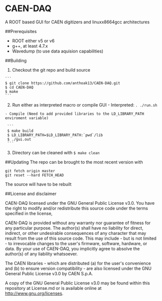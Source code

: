 # CAEN-DAQ
A ROOT based GUI for CAEN digitizers and linuxx8664gcc architectures

##Prerequisites
  - ROOT either v5 or v6
  - g++, at least 4.7.x
  - Wavedump (to use data aquision capabilities)
  
##Building
  1. Checkout the git repo and build source
    
    ```
    $ git clone https://github.com/anthoak13/CAEN-DAQ.git
    $ cd CAEN-DAQ
    $ make
    ```
  2. Run either as interpreted macro or compile GUI
    - Interpreted: `. ./run.sh`
      
    - Compile (Need to add provided libraries to the LD_LIBRARY_PATH enviroment variable)
    
     ```
     $ make build
     $ LD_LIBRARY_PATH=$LD_LIBRARY_PATH:`pwd`/lib
     $ ./gui.out
     ```
  3. Directory can be cleaned with `$ make clean`
 
##Updating
The repo can be brought to the most recent version with 
```
git fetch origin master
git reset --hard FETCH_HEAD
```
The source will have to be rebuilt

##License and disclaimer

CAEN-DAQ licensed under the GNU General Public License v3.0. You have the right to modify and/or redistribute this source code under the terms specified in the license,

CAEN-DAQ is provided without any warranty nor guarantee of fitness for any particular purpose. The author(s) shall have no liability for direct, indirect, or other undesirable consequences of any character that may result from the use of this source code. This may include - but is not limited - to irrevocable changes to the user's firmware, software, hardware, or data. By your use of CAEN-DAQ, you implicitly agree to absolve the author(s) of any liability whatsoever.

The CAEN libraries - which are distributed (a) for the user's convenience and (b) to ensure version compatibility - are also licensed under the GNU General Public License v3.0 by CAEN S.p.A.

A copy of the GNU General Public License v3.0 may be found within this repository at License.md or is available online at http://www.gnu.org/licenses.

